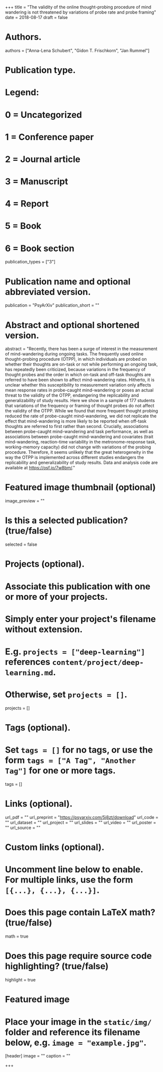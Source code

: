 +++
title = "The validity of the online thought-probing procedure of mind wandering is not threatened by variations of probe rate and probe framing"
date = 2018-08-17
draft = false

# Authors.
authors = ["Anna-Lena Schubert", "Gidon T. Frischkorn", "Jan Rummel"]

# Publication type.
# Legend:
# 0 = Uncategorized
# 1 = Conference paper
# 2 = Journal article
# 3 = Manuscript
# 4 = Report
# 5 = Book
# 6 = Book section
publication_types = ["3"]


# Publication name and optional abbreviated version.
publication = "PsyArXiv"
publication_short = ""

# Abstract and optional shortened version.
abstract = "Recently, there has been a surge of interest in the measurement of mind-wandering during ongoing tasks. The frequently used online thought-probing procedure (OTPP), in which individuals are probed on whether their thoughts are on-task or not while performing an ongoing task, has repeatedly been criticized, because variations in the frequency of thought probes and the order in which on-task and off-task thoughts are referred to have been shown to affect mind-wandering rates. Hitherto, it is unclear whether this susceptibility to measurement variation only affects mean response rates in probe-caught mind-wandering or poses an actual threat to the validity of the OTPP, endangering the replicability and generalizability of study results. Here we show in a sample of 177 students that variations of the frequency or framing of thought probes do not affect the validity of the OTPP. While we found that more frequent thought probing reduced the rate of probe-caught mind-wandering, we did not replicate the effect that mind-wandering is more likely to be reported when off-task thoughts are referred to first rather than second. Crucially, associations between probe-caught mind-wandering and task performance, as well as associations between probe-caught mind-wandering and covariates (trait mind-wandering, reaction-time variability in the metronome-response task, working-memory capacity) did not change with variations of the probing procedure. Therefore, it seems unlikely that the great heterogeneity in the way the OTPP is implemented across different studies endangers the replicability and generalizability of study results. Data and analysis code are available at https://osf.io/7w8bm/."

# Featured image thumbnail (optional)
image_preview = ""

# Is this a selected publication? (true/false)
selected = false

# Projects (optional).
#   Associate this publication with one or more of your projects.
#   Simply enter your project's filename without extension.
#   E.g. `projects = ["deep-learning"]` references `content/project/deep-learning.md`.
#   Otherwise, set `projects = []`.
projects = []

# Tags (optional).
#   Set `tags = []` for no tags, or use the form `tags = ["A Tag", "Another Tag"]` for one or more tags.
tags = []

# Links (optional).
url_pdf = ""
url_preprint = "https://psyarxiv.com/5j8zt/download"
url_code = ""
url_dataset = ""
url_project = ""
url_slides = ""
url_video = ""
url_poster = ""
url_source = ""

# Custom links (optional).
#   Uncomment line below to enable. For multiple links, use the form `[{...}, {...}, {...}]`.

# Does this page contain LaTeX math? (true/false)
math = true

# Does this page require source code highlighting? (true/false)
highlight = true

# Featured image
# Place your image in the `static/img/` folder and reference its filename below, e.g. `image = "example.jpg"`.
[header]
image = ""
caption = ""

+++

